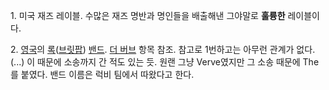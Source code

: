 1\. 미국 재즈 레이블. 수많은 재즈 명반과 명인들을 배출해낸 그야말로 **훌륭한** 레이블이다.

2\. [영국](%EC%98%81%EA%B5%AD.md)의
[록](%EB%A1%9D.md)([브릿팝](%EB%B8%8C%EB%A6%BF%ED%8C%9D.md))
[밴드](%EB%B0%B4%EB%93%9C.md). [더 버브](%EB%8D%94%20%EB%B2%84%EB%B8%8C.md)
항목 참조. 참고로 1번하고는 아무런 관계가 없다. (...) 이 때문에 소송까지 간 적도 있는 듯. 원랜 그냥 Verve였지만 그 소송
때문에 The를 붙였다. 밴드 이름은 럭비 팀에서 따왔다고 한다.

